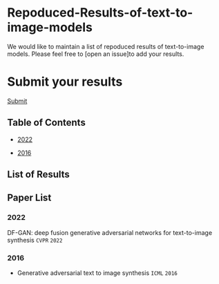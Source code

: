# Repoduced-Results-of-text-to-image-models

We would like to maintain a list of repoduced results of text-to-image models. Please feel free to [open an issue]to add your results.

# Submit your results
[Submit](https://github.com/senmaoy/Repoduced-Results-of-text-to-image-models/issues/new/choose)
## <a name="toc">Table of Contents</a>
- <a href="#2022">2022</a>

- <a href="#2016">2016</a>

## <a name="list">List of Results</a>


## <a name="Paper List">Paper List</a>



### <a name="first paper">2022</a> 

DF-GAN: deep fusion generative adversarial networks for text-to-image synthesis `CVPR` `2022`
### <a name="first paper">2016</a> 
 - Generative adversarial text to image synthesis  `ICML` `2016`







